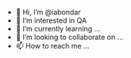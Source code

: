- 👋 Hi, I’m @iabondar
- 👀 I’m interested in QA
- 🌱 I’m currently learning ...
- 💞️ I’m looking to collaborate on ...
- 📫 How to reach me ...

<!---
iabondar/iabondar is a ✨ special ✨ repository because its `README.md` (this file) appears on your GitHub profile.
You can click the Preview link to take a look at your changes.
--->

